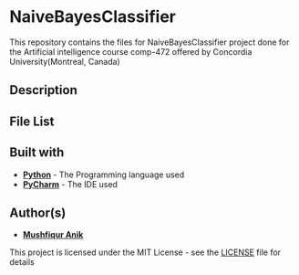 # NaiveBayesClassifier
This repository contains the files for NaiveBayesClassifier project done for the Artificial intelligence course comp-472 offered by Concordia University(Montreal, Canada)

## Description 



## File List

## Built with
* [**Python**](https://en.wikipedia.org/wiki/Python_(programming_language)) - The Programming language used
* [**PyCharm**](https://en.wikipedia.org/wiki/PyCharm) - The IDE used

## Author(s)

* [**Mushfiqur Anik**](https://github.com/mushfiqur-anik)

This project is licensed under the MIT License - see the [LICENSE](LICENSE) file for details





 
